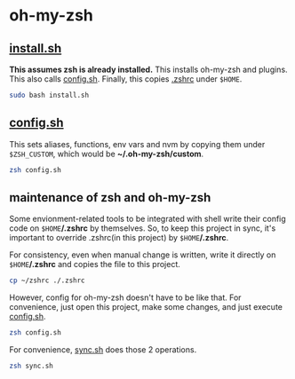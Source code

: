 # oh-my-zsh

## [install.sh](install.sh)

__This assumes zsh is already installed.__ This installs oh-my-zsh and plugins. This also calls [config.sh](config.sh). Finally, this copies [.zshrc](.zshrc) under `$HOME`.

```bash
sudo bash install.sh
```

## [config.sh](config.sh)

This sets aliases, functions, env vars and nvm by copying them under `$ZSH_CUSTOM`, which would be **~/.oh-my-zsh/custom**.

```bash
zsh config.sh
```

## maintenance of zsh and oh-my-zsh

Some envionment-related tools to be integrated with shell write their config code on `$HOME`**/.zshrc** by themselves. So, to keep this project in sync, it's important to override .zshrc(in this project) by `$HOME`**/.zshrc**.

For consistency, even when manual change is written, write it directly on `$HOME`**/.zshrc** and copies the file to this project.

```bash
cp ~/zshrc ./.zshrc
```

However, config for oh-my-zsh doesn't have to be like that. For convenience, just open this project, make some changes, and just execute [config.sh](config.sh). 

```bash
zsh config.sh
```

For convenience, [sync.sh](sync.sh) does those 2 operations.

```bash
zsh sync.sh
```